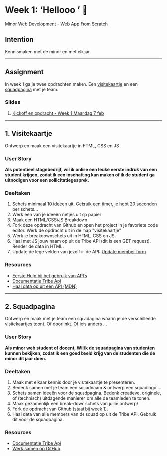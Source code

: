 # Week 1: ‘Hellooo ’ 🤸

[Minor Web Development](https://github.com/cmda-minor-web/) - [Web App From Scratch](https://github.com/cmda-minor-web/web-app-from-scratch-2223)

## Intention

Kennismaken met de minor en met elkaar.

---  

## Assignment

In week 1 ga je twee opdrachten maken. Een [visitekaartje](#1-visitekaartje) en een [squadpagina](#2-squadpagina) met je team.

### Slides

1. [Kickoff en opdracht - Week 1 Maandag 7 feb](https://github.com/cmda-minor-web/web-app-from-scratch-2122/blob/main/course/WAFS-W1-01-Kickoff.pdf)

---

## 1. Visitekaartje

Ontwerp en maak een visitekaartje in HTML, CSS en JS .

### User Story

**Als potentieel stagebedrijf,
wil ik online een leuke eerste indruk van een student krijgen,
zodat ik een inschatting kan maken of ik de student ga uitnodigen voor een sollicitatiegesprek.**

### Deeltaken

1. Schets minimaal 10 ideeen uit. Gebruik een timer, je hebt 20 seconden per schets...
2. Werk een van je ideeën netjes uit op papier
3. Maak een HTML/CSS/JS Breakdown 
4. Fork deze opdracht van Github en open het project in je favoriete code editor. Werk de opdracht uit in de map "visitekaartje"
5. Werk je breakdownschets uit in HTML, CSS en JS.
6. Haal met JS jouw naam op uit de Tribe API (dit is een GET request). Render de data in HTML.
7. Update de lege velden van jezelf in de API: [Update member form](https://whois.fdnd.nl/admin)

### Resources

- [Eerste Hulp bij het gebruik van API's](https://cmda-minor-web.github.io/kickoff-2021/eerste-hulp-bij-het-gebruik-van-apis.pdf)
- [Documentatie Tribe Api](https://whois.fdnd.nl/docs)
- [Haal data op uit een API (MDN)](https://developer.mozilla.org/en-US/docs/Learn/JavaScript/Client-side_web_APIs/Fetching_data)

---

## 2. Squadpagina

Ontwerp en maak met je team een squadagina waarin je de verschillende visitekaartjes toont. Of doorlinkt. Of iets anders ...

### User Story

**Als minor web student of docent,
Wil ik de squadpagina van studenten kunnen bekijken,
zodat ik een goed beeld krijg van de studenten die de minor dit jaar doen.**

### Deeltaken

1. Maak met elkaar kennis door je visitekaartje te presenteren.
2. Bedenk samen met je team een squadnaam & ontwerp een squadlogo …
3. Schets samen ideeën voor de squadpagina. Bedenk creatieve, originele, of (technisch) uitdagende manieren om alle de teamleden te tonen.
4. Maak gezamenlijk een break-down schets van jullie ontwerp/
5. Fork de opdracht van Github (staat bij week 1).
6. Haal data van alle members van de squad op uit de Tribe API. Gebruik dit voor de squadpagina.

### Resources
- [Documentatie Tribe Api](https://whois.fdnd.nl/docs)
- [Werk samen op GitHub](https://github.com/udit-001/Collaboration-For-Beginners)
